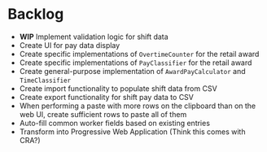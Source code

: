 # Backlog

- **WIP** Implement validation logic for shift data
- Create UI for pay data display
- Create specific implementations of `OvertimeCounter` for the retail award
- Create specific implementations of `PayClassifier` for the retail award
- Create general-purpose implementation of `AwardPayCalculator` and `TimeClassifier`
- Create import functionality to populate shift data from CSV
- Create export functionality for shift pay data to CSV
- When performing a paste with more rows on the clipboard than on the web UI, create sufficient rows to paste all of them
- Auto-fill common worker fields based on existing entries
- Transform into Progressive Web Application (Think this comes with CRA?)
